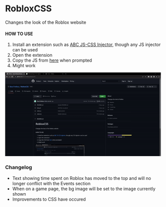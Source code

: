 # RobloxCSS
 Changes the look of the Roblox website

#### HOW TO USE
1. Install an extension such as [ABC JS-CSS Injector](https://chrome.google.com/webstore/detail/abc-js-css-injector/dnoagfebjndkhkabjkkoeeijnjpmbimj), though any JS injector can be used
2. Open the extension
3. Copy the JS from [here](roblox.js) when prompted
4. Might work

![Further help](helpjs.gif)

### Changelog
- Text showing time spent on Roblox has moved to the top and will no longer conflict with the Events section
- When on a game page, the bg image will be set to the image currently shown
- Improvements to CSS have occured
